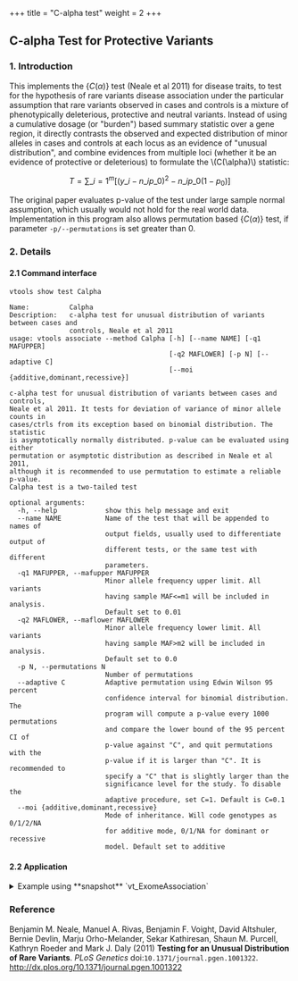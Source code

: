 
+++
title = "C-alpha test"
weight = 2
+++




## C-alpha Test for Protective Variants 


### 1. Introduction

This implements the {$C(\alpha)$} test (Neale et al 2011) for disease traits, to test for the hypothesis of rare variants disease association under the particular assumption that rare variants observed in cases and controls is a mixture of phenotypically deleterious, protective and neutral variants. Instead of using a cumulative dosage (or "burden") based summary statistic over a gene region, it directly contrasts the observed and expected distribution of minor alleles in cases and controls at each locus as an evidence of "unusual distribution", and combine evidences from multiple loci (whether it be an evidence of protective or deleterious) to formulate the 
\\(C(\alpha)\\) statistic:

<script type="text/javascript" src="http://cdn.mathjax.org/mathjax/latest/MathJax.js?config=default"></script>
$$T=\sum\_{i=1}^m[(y\_i-n\_ip\_0)^2-n\_ip\_0(1-p_0)]$$


The original paper evaluates p-value of the test under large sample normal assumption, which usually would not hold for the real world data. Implementation in this program also allows permutation based {$C(\alpha)$} test, if parameter `-p/--permutations` is set greater than 0. 



### 2. Details

#### 2.1 Command interface

    vtools show test Calpha

    Name:          Calpha
    Description:   c-alpha test for unusual distribution of variants between cases and
                   controls, Neale et al 2011
    usage: vtools associate --method Calpha [-h] [--name NAME] [-q1 MAFUPPER]
                                            [-q2 MAFLOWER] [-p N] [--adaptive C]
                                            [--moi {additive,dominant,recessive}]
    
    c-alpha test for unusual distribution of variants between cases and controls,
    Neale et al 2011. It tests for deviation of variance of minor allele counts in
    cases/ctrls from its exception based on binomial distribution. The statistic
    is asymptotically normally distributed. p-value can be evaluated using either
    permutation or asymptotic distribution as described in Neale et al 2011,
    although it is recommended to use permutation to estimate a reliable p-value.
    Calpha test is a two-tailed test
    
    optional arguments:
      -h, --help            show this help message and exit
      --name NAME           Name of the test that will be appended to names of
                            output fields, usually used to differentiate output of
                            different tests, or the same test with different
                            parameters.
      -q1 MAFUPPER, --mafupper MAFUPPER
                            Minor allele frequency upper limit. All variants
                            having sample MAF<=m1 will be included in analysis.
                            Default set to 0.01
      -q2 MAFLOWER, --maflower MAFLOWER
                            Minor allele frequency lower limit. All variants
                            having sample MAF>m2 will be included in analysis.
                            Default set to 0.0
      -p N, --permutations N
                            Number of permutations
      --adaptive C          Adaptive permutation using Edwin Wilson 95 percent
                            confidence interval for binomial distribution. The
                            program will compute a p-value every 1000 permutations
                            and compare the lower bound of the 95 percent CI of
                            p-value against "C", and quit permutations with the
                            p-value if it is larger than "C". It is recommended to
                            specify a "C" that is slightly larger than the
                            significance level for the study. To disable the
                            adaptive procedure, set C=1. Default is C=0.1
      --moi {additive,dominant,recessive}
                            Mode of inheritance. Will code genotypes as 0/1/2/NA
                            for additive mode, 0/1/NA for dominant or recessive
                            model. Default set to additive
    



#### 2.2 Application

<details><summary> Example using **snapshot** `vt_ExomeAssociation`</summary> 



    vtools associate rare status -m "Calpha --name Calpha -p 5000" --group_by name2 --to_db cal\
    pha -j8 > calpha.txt
    
    INFO: 3180 samples are found
    INFO: 2632 groups are found
    Loading genotypes: 100% [=====================] 3,180 27.6/s in 00:01:55
    Testing for association: 100% [=====================] 2,632/591 11.6/s in 00:03:46
    INFO: Association tests on 2632 groups have completed. 591 failed.
    INFO: Using annotation DB calpha in project test.
    INFO: Annotation database used to record results of association tests. Created on Wed, 30 Jan 2013 15:54:03
    



    vtools show fields | grep calpha

    calpha.refGene_name2         refGene_name2
    calpha.sample_size_Calpha    sample size
    calpha.num_variants_Calpha   number of variants in each group (adjusted for specified MAF
    calpha.total_mac_Calpha      total minor allele counts in a group (adjusted for MOI)
    calpha.statistic_Calpha      test statistic.
    calpha.pvalue_Calpha         p-value
    



    head calpha.txt
    
    name2	sample_size_Calpha	num_variants_Calpha	total_mac_Calpha	statistic_Calpha	pvalue_Calpha	std_error_Calpha	num_permutations_Calpha
    AADACL4	3180	5	138	0.0229344	0.407592	1.08434	1000
    AAMP	3180	3	35	-0.444631	0.601399	0.896954	1000
    ABCD3	3180	3	42	-0.911816	0.93007	1.0528	1000
    ABCB6	3180	7	151	-0.751779	0.757243	1.05563	1000
    ABCG8	3180	12	152	-0.0149743	0.36963	0.981793	1000
    ABHD1	3180	5	29	-0.744439	0.845155	1.0768	1000
    ABCB10	3180	6	122	1.14261	0.12094	1.02364	2000
    ABL2	3180	4	41	-0.76715	0.966034	0.866904	1000
    ACADL	3180	5	65	-0.50523	0.642358	0.943209	1000
    

</details>

### Reference

Benjamin M. Neale, Manuel A. Rivas, Benjamin F. Voight, David Altshuler, Bernie Devlin, Marju Orho-Melander, Sekar Kathiresan, Shaun M. Purcell, Kathryn Roeder and Mark J. Daly (2011) **Testing for an Unusual Distribution of Rare Variants**. *PLoS Genetics* doi:`10.1371/journal.pgen.1001322`. <http://dx.plos.org/10.1371/journal.pgen.1001322>